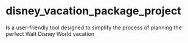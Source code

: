# disney_vacation_package_project
 Is a user-friendly tool designed to simplify the process of planning the perfect Walt Disney World vacation
